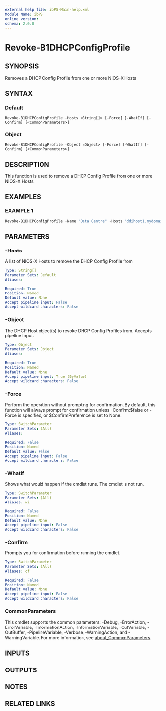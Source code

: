 ```yaml
---
external help file: ibPS-Main-help.xml
Module Name: ibPS
online version:
schema: 2.0.0
---
```


# Revoke-B1DHCPConfigProfile

## SYNOPSIS
Removes a DHCP Config Profile from one or more NIOS-X Hosts

## SYNTAX

### Default
```
Revoke-B1DHCPConfigProfile -Hosts <String[]> [-Force] [-WhatIf] [-Confirm] [<CommonParameters>]
```

### Object
```
Revoke-B1DHCPConfigProfile -Object <Object> [-Force] [-WhatIf] [-Confirm] [<CommonParameters>]
```

## DESCRIPTION
This function is used to remove a DHCP Config Profile from one or more NIOS-X Hosts

## EXAMPLES

### EXAMPLE 1
```powershell
Revoke-B1DHCPConfigProfile -Name "Data Centre" -Hosts "ddihost1.mydomain.corp","ddihost2.mydomain.corp"
```

## PARAMETERS

### -Hosts
A list of NIOS-X Hosts to remove the DHCP Config Profile from

```yaml
Type: String[]
Parameter Sets: Default
Aliases:

Required: True
Position: Named
Default value: None
Accept pipeline input: False
Accept wildcard characters: False
```

### -Object
The DHCP Host object(s) to revoke DHCP Config Profiles from.
Accepts pipeline input.

```yaml
Type: Object
Parameter Sets: Object
Aliases:

Required: True
Position: Named
Default value: None
Accept pipeline input: True (ByValue)
Accept wildcard characters: False
```

### -Force
Perform the operation without prompting for confirmation.
By default, this function will always prompt for confirmation unless -Confirm:$false or -Force is specified, or $ConfirmPreference is set to None.

```yaml
Type: SwitchParameter
Parameter Sets: (All)
Aliases:

Required: False
Position: Named
Default value: False
Accept pipeline input: False
Accept wildcard characters: False
```

### -WhatIf
Shows what would happen if the cmdlet runs.
The cmdlet is not run.

```yaml
Type: SwitchParameter
Parameter Sets: (All)
Aliases: wi

Required: False
Position: Named
Default value: None
Accept pipeline input: False
Accept wildcard characters: False
```

### -Confirm
Prompts you for confirmation before running the cmdlet.

```yaml
Type: SwitchParameter
Parameter Sets: (All)
Aliases: cf

Required: False
Position: Named
Default value: None
Accept pipeline input: False
Accept wildcard characters: False
```

### CommonParameters
This cmdlet supports the common parameters: -Debug, -ErrorAction, -ErrorVariable, -InformationAction, -InformationVariable, -OutVariable, -OutBuffer, -PipelineVariable, -Verbose, -WarningAction, and -WarningVariable. For more information, see [about_CommonParameters](http://go.microsoft.com/fwlink/?LinkID=113216).

## INPUTS

## OUTPUTS

## NOTES

## RELATED LINKS
